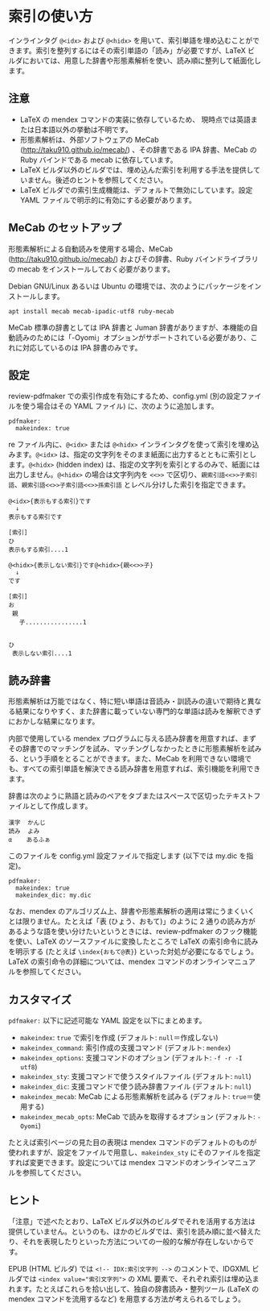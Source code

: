 # 索引の使い方
インラインタグ `@<idx>` および `@<hidx>` を用いて、索引単語を埋め込むことができます。索引を整列するにはその索引単語の「読み」が必要ですが、LaTeX ビルダにおいては、用意した辞書や形態素解析を使い、読み順に整列して紙面化します。

## 注意
* LaTeX の mendex コマンドの実装に依存しているため、 現時点では英語または日本語以外の挙動は不明です。
* 形態素解析は、外部ソフトウェアの MeCab (http://taku910.github.io/mecab/) 、その辞書である IPA 辞書、MeCab の Ruby バインドである mecab に依存しています。
* LaTeX ビルダ以外のビルダでは、埋め込んだ索引を利用する手法を提供していません。後述のヒントを参照してください。
* LaTeX ビルダでの索引生成機能は、デフォルトで無効にしています。設定 YAML ファイルで明示的に有効にする必要があります。

## MeCab のセットアップ
形態素解析による自動読みを使用する場合、MeCab (http://taku910.github.io/mecab/) およびその辞書、Ruby バインドライブラリの mecab をインストールしておく必要があります。

Debian GNU/Linux あるいは Ubuntu の環境では、次のようにパッケージをインストールします。

```
apt install mecab mecab-ipadic-utf8 ruby-mecab
```

MeCab 標準の辞書としては IPA 辞書と Juman 辞書がありますが、本機能の自動読みのためには「-Oyomi」オプションがサポートされている必要があり、これに対応しているのは IPA 辞書のみです。

## 設定
review-pdfmaker での索引作成を有効にするため、config.yml (別の設定ファイルを使う場合はその YAML ファイル) に、次のように追加します。

```
pdfmaker:
  makeindex: true
```

re ファイル内に、`@<idx>` または `@<hidx>` インラインタグを使って索引を埋め込みます。`@<idx>` は、指定の文字列をそのまま紙面に出力するとともに索引とします。`@<hidx>` (hidden index) は、指定の文字列を索引とするのみで、紙面には出力しません。`@<hidx>` の場合は文字列内を `<<>>` で区切り、`親索引語<<>>子索引語`、`親索引語<<>>子索引語<<>>孫索引語`  とレベル分けした索引を指定できます。

```
@<idx>{表示もする索引}です
  ↓
表示もする索引です

[索引]
ひ
表示もする索引....1
```

```
@<hidx>{表示しない索引}です@<hidx>{親<<>>子}
  ↓
です

[索引]
お
 親
   子................1


ひ
 表示しない索引....1
```

## 読み辞書
形態素解析は万能ではなく、特に短い単語は音読み・訓読みの違いで期待と異なる結果になりやすく、また辞書に載っていない専門的な単語は読みを解釈できずにおかしな結果になります。

内部で使用している mendex プログラムに与える読み辞書を用意すれば、まずその辞書でのマッチングを試み、マッチングしなかったときに形態素解析を試みる、という手順をとることができます。また、MeCab を利用できない環境でも、すべての索引単語を解決できる読み辞書を用意すれば、索引機能を利用できます。

辞書は次のように熟語と読みのペアをタブまたはスペースで区切ったテキストファイルとして作成します。

```
漢字  かんじ
読み  よみ
α    あるふぁ
```

このファイルを config.yml 設定ファイルで指定します (以下では my.dic を指定)。

```
pdfmaker:
  makeindex: true
  makeindex_dic: my.dic
```

なお、mendex のアルゴリズム上、辞書や形態素解析の適用は常にうまくいくとは限りません。たとえば「表 (ひょう、おもて)」のように 2 通りの読み方があるような語を使い分けたいというときには、review-pdfmaker のフック機能を使い、LaTeX のソースファイルに変換したところで LaTeX の索引命令に読みを明示する (たとえば `\index{おもて@表}`) といった対処が必要になるでしょう。LaTeX の索引命令の詳細については、mendex コマンドのオンラインマニュアルを参照してください。

## カスタマイズ
`pdfmaker:` 以下に記述可能な YAML 設定を以下にまとめます。

* `makeindex`: `true` で索引を作成 (デフォルト: `null`＝作成しない)
* `makeindex_command`: 索引作成の支援コマンド (デフォルト: `mendex`)
* `makeindex_options`: 支援コマンドのオプション (デフォルト: `-f -r -I utf8`)
* `makeindex_sty`: 支援コマンドで使うスタイルファイル (デフォルト: `null`)
* `makeindex_dic`: 支援コマンドで使う読み辞書ファイル (デフォルト: `null`)
* `makeindex_mecab`: MeCab による形態素解析を試みる (デフォルト: `true`＝使用する)
* `makeindex_mecab_opts`: MeCab で読みを取得するオプション (デフォルト: `-Oyomi`)

たとえば索引ページの見た目の表現は mendex コマンドのデフォルトのものが使われますが、設定をファイルで用意し、`makeindex_sty` にそのファイルを指定すれば変更できます。設定については mendex コマンドのオンラインマニュアルを参照してください。

## ヒント
「注意」で述べたとおり、LaTeX ビルダ以外のビルダでそれを活用する方法は提供していません。というのも、ほかのビルダでは、索引を読み順に並べ替えたり、それを表現したりといった方法についての一般的な解が存在しないからです。

EPUB (HTML ビルダ) では `<!-- IDX:索引文字列 -->` のコメントで、IDGXML ビルダでは `<index value="索引文字列">` の XML 要素で、それぞれ索引は埋め込まれます。たとえばこれらを拾い出して、独自の辞書読み・整列ツール (LaTeX の mendex コマンドを流用するなど) を用意する方法が考えられるでしょう。
